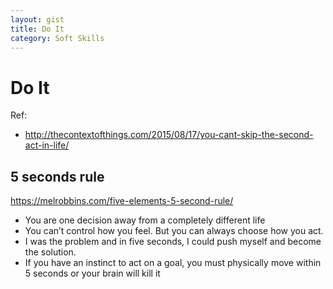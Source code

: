 ```yaml
---
layout: gist
title: Do It
category: Soft Skills
---
```


# Do It

Ref:
- http://thecontextofthings.com/2015/08/17/you-cant-skip-the-second-act-in-life/

## 5 seconds rule

<https://melrobbins.com/five-elements-5-second-rule/>

- You are one decision away from a completely different life
- You can’t control how you feel. But you can always choose how you act.
- I was the problem and in five seconds, I could push myself and become the solution.
- If you have an instinct to act on a goal, you must physically move within 5 seconds or your brain will kill it